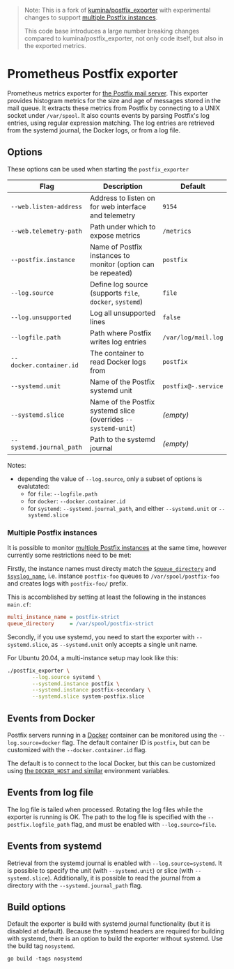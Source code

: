 > Note: This is a fork of [kumina/postfix_exporter](https://github.com/kumina/postfix_exporter)
> with experimental changes to support [multiple Postfix instances][multi-instance].
>
> This code base introduces a large number breaking changes compared to
> kumina/postfix_exporter, not only code itself, but also in the exported
> metrics.

# Prometheus Postfix exporter

Prometheus metrics exporter for [the Postfix mail server](http://www.postfix.org/).
This exporter provides histogram metrics for the size and age of messages stored in
the mail queue. It extracts these metrics from Postfix by connecting to
a UNIX socket under `/var/spool`. It also counts events by parsing Postfix's
log entries, using regular expression matching. The log entries are retrieved from
the systemd journal, the Docker logs, or from a log file.

## Options

These options can be used when starting the `postfix_exporter`

| Flag                     | Description                                                     | Default             |
|--------------------------|-----------------------------------------------------------------|---------------------|
| `--web.listen-address`   | Address to listen on for web interface and telemetry            | `9154`              |
| `--web.telemetry-path`   | Path under which to expose metrics                              | `/metrics`          |
| `--postfix.instance`     | Name of Postfix instances to monitor (option can be repeated)   | `postfix`           |
| `--log.source`           | Define log source (supports `file`, `docker`, `systemd`)        | `file`              |
| `--log.unsupported`      | Log all unsupported lines                                       | `false`             |
| `--logfile.path`         | Path where Postfix writes log entries                           | `/var/log/mail.log` |
| `--docker.container.id`  | The container to read Docker logs from                          | `postfix`           |
| `--systemd.unit`         | Name of the Postfix systemd unit                                | `postfix@-.service` |
| `--systemd.slice`        | Name of the Postfix systemd slice (overrides `--systemd-unit`)  | *(empty)*           |
| `--systemd.journal_path` | Path to the systemd journal                                     | *(empty)*           |

Notes:

- depending the value of `--log.source`, only a subset of options is evalutated:
  - for `file`: `--logfile.path`
  - for `docker`: `--docker.container.id`
  - for `systemd`: `--systemd.journal_path`, and either `--systemd.unit` or `--systemd.slice`


### Multiple Postfix instances

It is possible to monitor [multiple Postfix instances][multi-instance]
at the same time, however currently some restrictions need to be met:

Firstly, the instance names must directy match the [`$queue_directory`][queue_directory]
and [`$syslog_name`][syslog_name], i.e. instance `postfix-foo` queues
to `/var/spool/postfix-foo` and creates logs with `postfix-foo/` prefix.

This is accomblished by setting at least the following in the instances `main.cf`:

```ini
multi_instance_name = postfix-strict
queue_directory     = /var/spool/postfix-strict
```

Secondly, if you use systemd, you need to start the exporter with
`--systemd.slice`, as `--systemd.unit` only accepts a single unit name.

For Ubuntu 20.04, a multi-instance setup may look like this:

```sh
./postfix_exporter \
        --log.source systemd \
        --systemd.instance postfix \
        --systemd.instance postfix-secondary \
        --systemd.slice system-postfix.slice
```

[multi-instance]:  http://www.postfix.org/MULTI_INSTANCE_README.html
[queue_directory]: http://www.postfix.org/postconf.5.html#queue_directory
[syslog_name]:     http://www.postfix.org/postconf.5.html#syslog_name

## Events from Docker

Postfix servers running in a [Docker](https://www.docker.com/)
container can be monitored using the `--log.source=docker` flag. The
default container ID is `postfix`, but can be customized with the
`--docker.container.id` flag.

The default is to connect to the local Docker, but this can be
customized using [the `DOCKER_HOST` and similar][docker-env]
environment variables.

[docker-env]: https://pkg.go.dev/github.com/docker/docker/client?tab=doc#NewEnvClient

## Events from log file

The log file is tailed when processed. Rotating the log files while the
exporter is running is OK. The path to the log file is specified with the
`--postfix.logfile_path` flag, and must be enabled with `--log.source=file`.

## Events from systemd

Retrieval from the systemd journal is enabled with `--log.source=systemd`.
It is possible to specify the unit (with `--systemd.unit`) or slice (with `--systemd.slice`).
Additionally, it is possible to read the journal from a directory with the `--systemd.journal_path` flag.

## Build options

Default the exporter is build with systemd journal functionality (but it is disabled at default).
Because the systemd headers are required for building with systemd, there is
an option to build the exporter without systemd. Use the build tag `nosystemd`.

```
go build -tags nosystemd
```
